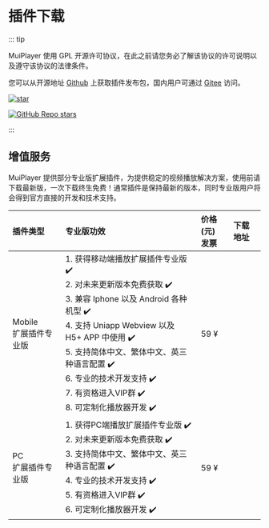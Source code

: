 # 插件下载

::: tip

MuiPlayer 使用 GPL 开源许可协议，在此之前请您务必了解该协议的许可说明以及遵守该协议的法律条件。

您可以从开源地址 [Github](https://github.com/muiplayer/hello-muiplayer) 上获取插件发布包，国内用户可通过 [Gitee](https://gitee.com/muiplayer/hello-muiplayer) 访问。 

[![star](https://gitee.com/muiplayer/hello-muiplayer/badge/star.svg?theme=dark)](https://gitee.com/muiplayer/hello-muiplayer/stargazers)

[![GitHub Repo stars](https://img.shields.io/github/stars/muiplayer/hello-muiplayer?style=social)](https://github.com/muiplayer/hello-muiplayer/stargazers)

::: 



## 增值服务

MuiPlayer 提供部分专业版扩展插件，为提供稳定的视频播放解决方案，使用前请下载最新版，一次下载终生免费！通常插件是保持最新的版本，同时专业版用户将会得到官方直接的开发和技术支持。

| 插件类型                   | 专业版功效                                                   | 价格(元)<br />发票 | 下载地址                                                     |
| :------------------------- | :----------------------------------------------------------- | :----------------- | :----------------------------------------------------------- |
| Mobile<br />扩展插件专业版 | 1. 获得移动端播放扩展插件专业版 ✔️ <br />2. 对未来更新版本免费获取 ✔️<br />3. 兼容 Iphone 以及 Android 各种机型 ✔️<br />4. 支持 Uniapp Webview 以及 H5+ APP 中使用 ✔️<br />5. 支持简体中文、繁体中文、英三种语言配置 ✔️<br />6. 专业的技术开发支持 ✔️<br />7. 有资格进入VIP群 ✔️<br />8. 可定制化播放器开发 ✔️ | 59 ¥<br />  | <ClientOnly><Download-PluginPlus></Download-PluginPlus></ClientOnly> |
| PC<br />扩展插件专业版 | 1. 获得PC端播放扩展插件专业版 ✔️ <br />2. 对未来更新版本免费获取 ✔️<br />3. 支持简体中文、繁体中文、英三种语言配置 ✔️<br />4. 专业的技术开发支持 ✔️<br />5. 有资格进入VIP群 ✔️<br />6. 可定制化播放器开发 ✔️ | 59 ¥<br /> | <ClientOnly><Download-PluginPlus></Download-PluginPlus></ClientOnly> |

